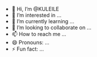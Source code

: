 - 👋 Hi, I’m @KULEILE
- 👀 I’m interested in ...
- 🌱 I’m currently learning ...
- 💞️ I’m looking to collaborate on ...
- 📫 How to reach me ...
- 😄 Pronouns: ...
- ⚡ Fun fact: ...

<!---
KULEILE/KULEILE is a ✨ special ✨ repository because its `README.md` (this file) appears on your GitHub profile.
You can click the Preview link to take a look at your changes.
--->
